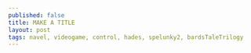 ```yaml
---
published: false
title: MAKE A TITLE
layout: post
tags: navel, videogame, control, hades, spelunky2, bardsTaleTrilogy
---
```


